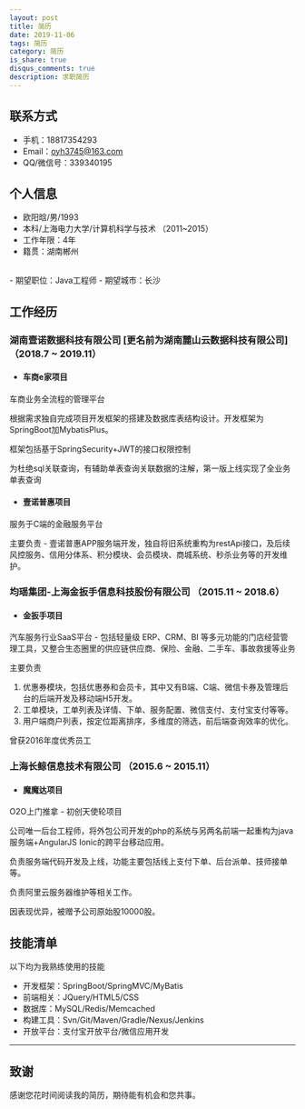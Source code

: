 ```yaml
---
layout: post
title: 简历
date: 2019-11-06
tags: 简历
category: 简历
is_share: true
disqus_comments: true
description: 求职简历
---
```



## 联系方式
- 手机：18817354293
- Email：oyh3745@163.com
- QQ/微信号：339340195


## 个人信息

- 欧阳晗/男/1993 
- 本科/上海电力大学/计算机科学与技术 （2011~2015）
- 工作年限：4年
- 籍贯：湖南郴州
<br>
- 期望职位：Java工程师
- 期望城市：长沙


## 工作经历

### 湖南壹诺数据科技有限公司 [更名前为湖南麓山云数据科技有限公司] （2018.7 ~ 2019.11）

- #### 车商e家项目 
车商业务全流程的管理平台

根据需求独自完成项目开发框架的搭建及数据库表结构设计。开发框架为SpringBoot加MybatisPlus。

框架包括基于SpringSecurity+JWT的接口权限控制

为杜绝sql关联查询，有辅助单表查询关联数据的注解，第一版上线实现了全业务单表查询

- #### 壹诺普惠项目
服务于C端的金融服务平台

主要负责 - 壹诺普惠APP服务端开发，独自将旧系统重构为restApi接口，及后续风控服务、信用分体系、积分模块、会员模块、商城系统、秒杀业务等的开发维护。
  
### 均瑶集团-上海金扳手信息科技股份有限公司 （2015.11 ~ 2018.6）

- #### 金扳手项目 
汽车服务行业SaaS平台 - 包括轻量级 ERP、CRM、BI 等多元功能的门店经营管理工具，又整合生态圈里的供应链供应商、保险、金融、二手车、事故救援等业务

主要负责 
1. 优惠券模块，包括优惠券和会员卡，其中又有B端、C端、微信卡券及管理后台的后端开发及移动端H5开发。
2. 工单模块，工单列表及详情、下单、服务配置、微信支付、支付宝支付等等。
3. 用户端商户列表，按定位距离排序，多维度的筛选，前后端查询效率的优化。

曾获2016年度优秀员工
### 上海长鲸信息技术有限公司 （2015.6 ~ 2015.11）

- #### 魔魔达项目 
O2O上门推拿 - 初创天使轮项目

公司唯一后台工程师，将外包公司开发的php的系统与另两名前端一起重构为java服务端+AngularJS Ionic的跨平台移动应用。

负责服务端代码开发及上线，功能主要包括线上支付下单、后台派单、技师接单等。

负责阿里云服务器维护等相关工作。

因表现优异，被赠予公司原始股10000股。
    
## 技能清单

以下均为我熟练使用的技能

- 开发框架：SpringBoot/SpringMVC/MyBatis
- 前端相关：JQuery/HTML5/CSS
- 数据库：MySQL/Redis/Memcached
- 构建工具：Svn/Git/Maven/Gradle/Nexus/Jenkins
- 开放平台：支付宝开放平台/微信应用开发
      
---      
## 致谢
感谢您花时间阅读我的简历，期待能有机会和您共事。
      